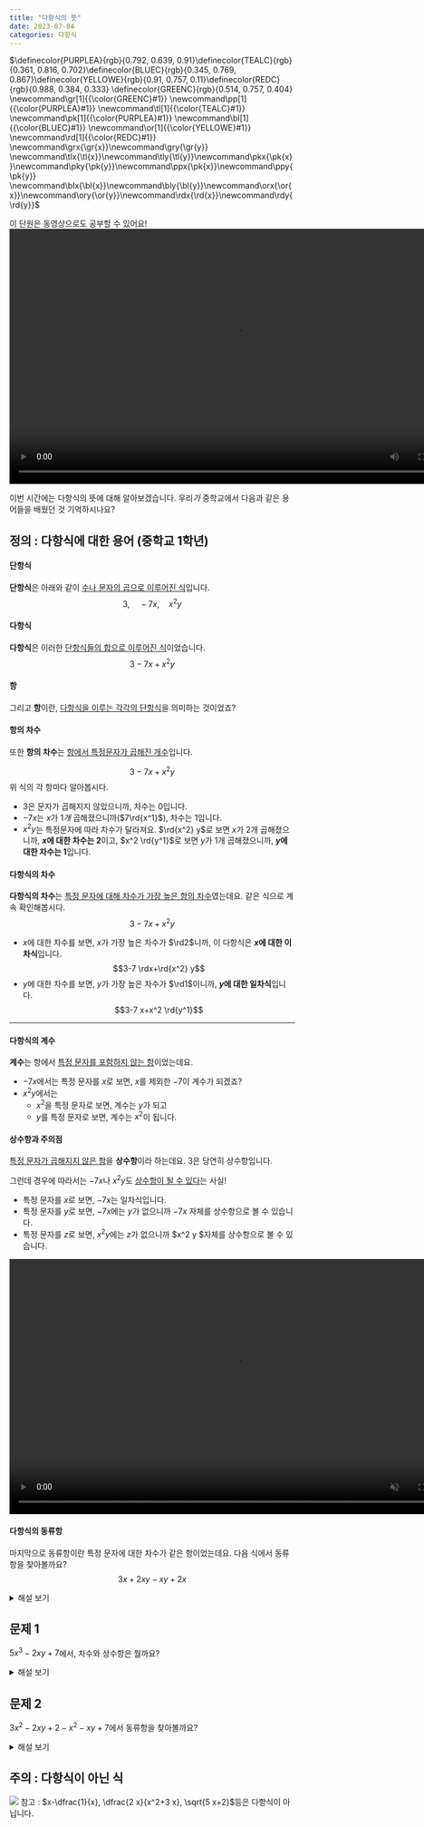 ```yaml
---
title: "다항식의 뜻"
date: 2023-07-04 
categories: 다항식
---
```


<!-- RED_C = #FC6255
>>> GREEN_C'#83C167'
>>> TEAL_C'#5CD0B3'
>>> YELLOW_E'#E8C11C'
>>> PURPLE_A'#CAA3E8' >>> --> 
$\definecolor{PURPLEA}{rgb}{0.792, 0.639, 0.91}\definecolor{TEALC}{rgb}{0.361, 0.816, 0.702}\definecolor{BLUEC}{rgb}{0.345, 0.769, 0.867}\definecolor{YELLOWE}{rgb}{0.91, 0.757, 0.11}\definecolor{REDC}{rgb}{0.988, 0.384, 0.333}
\definecolor{GREENC}{rgb}{0.514, 0.757, 0.404}
\newcommand\gr[1]{{\color{GREENC}#1}}
\newcommand\pp[1]{{\color{PURPLEA}#1}}
\newcommand\tl[1]{{\color{TEALC}#1}}
\newcommand\pk[1]{{\color{PURPLEA}#1}}
\newcommand\bl[1]{{\color{BLUEC}#1}}
\newcommand\or[1]{{\color{YELLOWE}#1}}
\newcommand\rd[1]{{\color{REDC}#1}}
\newcommand\grx{\gr{x}}\newcommand\gry{\gr{y}}
\newcommand\tlx{\tl{x}}\newcommand\tly{\tl{y}}\newcommand\pkx{\pk{x}}\newcommand\pky{\pk{y}}\newcommand\ppx{\pk{x}}\newcommand\ppy{\pk{y}}
\newcommand\blx{\bl{x}}\newcommand\bly{\bl{y}}\newcommand\orx{\or{x}}\newcommand\ory{\or{y}}\newcommand\rdx{\rd{x}}\newcommand\rdy{\rd{y}}$ 
<!--①②③④⑤⑥⑦⑧⑨⑩⑪⑫⑬⑭⑮⑯⑰⑱⑲⑳㉑㉒㉓㉔㉕㉖㉗㉘㉙㉚㉛㉜㉝㉞㉟㊱㊲㊳㊴㊵㊶㊷㊸㊹㊺㊻㊼㊽㊾㊿
⓵⓶⓷⓸⓹⓺⓻⓼⓽⓾
❶❷❸❹❺❻❼❽❾❿⓫⓬⓭⓮⓯⓰⓱⓲⓳⓴
⑴⑵⑶⑷⑸⑹⑺⑻⑼⑽⑾⑿⒀⒁⒂⒃⒄⒅⒆⒇-->
이 단원은 동영상으로도 공부할 수 있어요!
<video width="800" height="450" controls src="media/H110101_Scene1.mp4">



이번 시간에는 다항식의 뜻에 대해 알아보겠습니다.
우리*가* 중학교에서 다음과 같은 용어들을 배웠던 것 기억하시나요?

<!--
 * 단항식 : 수나 문자의 곱으로 이루어진 식
 * 다항식 : 단항식 또는 단항식의 합으로 이루어진 식
 * 항 : 다항식을 이루고 있는 각각의 단항식
 * 항의 차수 : 항에서 특정한 문자가 곱해진 개수
 * 다항식의 차수 : 다항식에서 특정한 문자에 대하여 차수가 가장 높은 항의 차수
 * 계수 : 항에서 특정한 문자를 제외한 나머지 부분
 * 상수항 : 특정한 문자를 포함하지 않는 항
 * 동류항 : 특정한 문자에 대한 차수가 같은 항
 -->

## 정의 : 다항식에 대한 용어 (중학교 1학년)

#### 단항식
**단항식**은 아래와 같이 <u>수나 문자의 곱으로 이루어진 식</u>입니다.
$$3,\quad-7 x,\quad x^2 y$$

#### 다항식
**다항식**은 이러한 <u>단항식들의 합으로 이루어진 식</u>이었습니다.
$$3-7 x+x^2 y$$
#### 항
그리고 **항**이란, <u>다항식을 이루는 각각의 단항식</u>을 의미하는 것이었죠? 

#### 항의 차수
또한 **항의 차수**는 <u>항에서 특정문자가 곱해진 개수</u>입니다.

$$3-7 x+x^2 y$$
위 식의 각 항마다 알아봅시다.

- $3$은 문자가 곱해지지 않았으니까, 차수는 $0$입니다.
- $-7x$는 $x$가 $1개$ 곱해졌으니까($7\rd{x^1}$), 차수는 $1$입니다.
-  $x^2y$는 특정문자에 따라 차수가 달라져요.
$\rd{x^2} y$로 보면 $x$가 $2$개 곱해졌으니까, <b>$x$에 대한 차수는 $2$</b>이고, 
$x^2 \rd{y^1}$로 보면 $y$가 $1$개 곱해졌으니까, <b>$y$에 대한 차수는 $1$</b>입니다.

#### 다항식의 차수
**다항식의 차수**는 <u>특정 문자에 대해 차수가 가장 높은 항의 차수</u>였는데요.
같은 식으로 계속 확인해봅시다.
$$3-7 x+x^2 y$$

- $x$에 대한 차수를 보면,
$x$가 가장 높은 차수가 $\rd2$니까,
이 다항식은 **$x$에 대한 이차식**입니다.
$$3-7 \rdx+\rd{x^2} y$$
- $y$에 대한 차수를 보면,
$y$가 가장 높은 차수가 $\rd1$이니까,
**$y$에 대한 일차식**입니다.
$$3-7 x+x^2 \rd{y^1}$$

--- 

#### 다항식의 계수
**계수**는 항에서 <u>특정 문자를 포함하지 않는 항</u>이었는데요.

- $-7 x$에서는 특정 문자를 $x$로 보면,
$x$를 제외한 $-7$이 계수가 되겠죠?
- $x^2 y$에서는
    - $x^2$을 특정 문자로 보면, 계수는 $y$가 되고
    - $y$를 특정 문자로 보면, 계수는 $x^2$이 됩니다.



#### 상수항과 주의점
<u>특정 문자가 곱해지지 않은 항</u>을 **상수항**이라 하는데요.
3은 당연히 상수항입니다.

그런데 경우에 따라서는 $-7 x$나 $x^2 y$도 <u>상수항이 될 수 있다</u>는 사실!
- 특정 문자를 $x$로 보면, $-7x$는 일차식입니다.
- 특정 문자를 $y$로 보면, $-7 x$에는 $y$가 없으니까
$-7 x$ 자체를 상수항으로 볼 수 있습니다.
- 특정 문자를 $z$로 보면, $x^2 y$에는 $z$가 없으니까
$x^2 y $자체를 상수항으로 볼 수 있습니다.

<video width="800" height="450" controls src="media/H110101_Scene2.mp4" autoplay muted></video>
</details>

#### 다항식의 동류항
마지막으로 동류항이란 특정 문자에 대한 차수가 같은 항이었는데요.
다음 식에서 동류항을 찾아볼까요?
$$3 x+2 x y-x y+2 x$$
<details>
<summary>해설 보기</summary>

- $3 x$와 $2 x$가 동류항
- $2 x y$와 $-x y$가 동류항

각각이 동류항이라는 것을 어렵지 않게 알 수 있겠죠?
</details>


## 문제 1
$5x^3-2 x y+7$에서, 
차수와 상수항은 뭘까요?
<details>
<summary>해설 보기</summary>

- 이 식은 $x$를 특정 문자로 보면,
 $x$에 대한 삼차식, 상수항은 7이 됩니다.
- 그런데 이 식에서 $y$를 특정 문자로 보면,
 $y$에 대한 일차식이면서
 상수항은 $5 x^3+7$이라 할 수 있습니다.
</details>
 
## 문제 2
$3 x^2-2 x y+2-x^2-x y+7$에서 동류항을 찾아볼까요?

<details>
<summary>해설 보기</summary>
<video width="800" height="450" controls src="media/H110101_Scene3.mp4"  autoplay muted></video><p>
시뮬레이션에서와 같이, 동류항의 계산은 분배법칙을 이용해서 간단히 정리할 수도 있습니다.
</details>


## 주의 : 다항식이 아닌 식
![](/media/H110101_Scene4.png)
참고 : $x-\dfrac{1}{x}, \dfrac{2 x}{x^2+3 x}, \sqrt{5 x+2}$등은 다항식이 아닙니다. 

